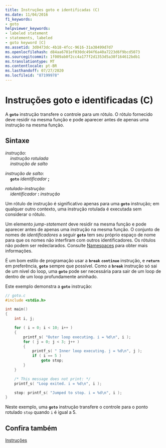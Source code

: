 ```yaml
---
title: Instruções goto e identificadas (C)
ms.date: 11/04/2016
f1_keywords:
- goto
helpviewer_keywords:
- labeled statement
- statements, labeled
- goto keyword [C]
ms.assetid: 3d0473dc-4b18-4fcc-9616-31a38499d7d7
ms.openlocfilehash: d84aa6701ef030dc494f6a40a7223d6f9bcd5073
ms.sourcegitcommit: 1f009ab0f2cc4a177f2d1353d5a38f164612bdb1
ms.translationtype: MT
ms.contentlocale: pt-BR
ms.lasthandoff: 07/27/2020
ms.locfileid: "87199978"
---
```

# <a name="goto-and-labeled-statements-c"></a>Instruções goto e identificadas (C)

A **`goto`** instrução transfere o controle para um rótulo. O rótulo fornecido deve residir na mesma função e pode aparecer antes de apenas uma instrução na mesma função.

## <a name="syntax"></a>Sintaxe

*instrução*:<br/>
&nbsp;&nbsp;&nbsp;&nbsp;*instrução rotulada*<br/>
&nbsp;&nbsp;&nbsp;&nbsp;*instrução de salto*

*instrução de salto*:<br/>
&nbsp;&nbsp;&nbsp;&nbsp;**`goto`**  *identificador*  **;**

*rotulado-instrução*:<br/>
&nbsp;&nbsp;&nbsp;&nbsp;*identificador*  **:**  *instrução*

Um rótulo de instrução é significativo apenas para uma **`goto`** instrução; em qualquer outro contexto, uma instrução rotulada é executada sem considerar o rótulo.

Um elemento *jump-statement* deve residir na mesma função e pode aparecer antes de apenas uma instrução na mesma função. O conjunto de nomes de *identificadores* a seguir **`goto`** tem seu próprio espaço de nome para que os nomes não interfiram com outros identificadores. Os rótulos não podem ser redeclarados. Consulte [Namespaces](../c-language/name-spaces.md) para obter mais informações.

É um bom estilo de programação usar a **`break`** **`continue`** instrução, e **`return`** em preferência, **`goto`** sempre que possível. Como a **`break`** instrução só sai de um nível do loop, uma **`goto`** pode ser necessária para sair de um loop de dentro de um loop profundamente aninhado.

Este exemplo demonstra a **`goto`** instrução:

```c
// goto.c
#include <stdio.h>

int main()
{
    int i, j;

    for ( i = 0; i < 10; i++ )
    {
        printf_s( "Outer loop executing. i = %d\n", i );
        for ( j = 0; j < 3; j++ )
        {
            printf_s( " Inner loop executing. j = %d\n", j );
            if ( i == 5 )
                goto stop;
        }
    }

    /* This message does not print: */
    printf_s( "Loop exited. i = %d\n", i );

    stop: printf_s( "Jumped to stop. i = %d\n", i );
}
```

Neste exemplo, uma **`goto`** instrução transfere o controle para o ponto rotulado `stop` quando `i` é igual a 5.

## <a name="see-also"></a>Confira também

[Instruções](../c-language/statements-c.md)
